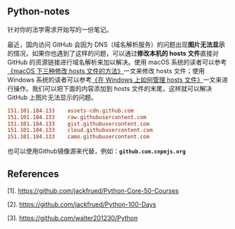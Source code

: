 ## Python-notes

针对你的法学需求开始写的一份笔记。

最近，国内访问 GitHub 会因为 DNS（域名解析服务）的问题出现**图片无法显示**的情况，如果你也遇到了这样的问题，可以通过**修改本机的 hosts 文件**直接对 GitHub 的资源链接进行域名解析来加以解决。使用 macOS 系统的读者可以参考[《macOS 下三种修改 hosts 文件的方法》](<https://www.jianshu.com/p/752211238c1b>)一文来修改 hosts 文件；使用 Windows 系统的读者可以参考[《在 Windows 上如何管理 hosts 文件》](<https://sspai.com/post/43248>)一文来进行操作。我们可以把下面的内容添加到 hosts 文件的末尾，这样就可以解决 GitHub 上图片无法显示的问题。

```INI
151.101.184.133    assets-cdn.github.com
151.101.184.133    raw.githubusercontent.com
151.101.184.133    gist.githubusercontent.com
151.101.184.133    cloud.githubusercontent.com
151.101.184.133    camo.githubusercontent.com
```

也可以使用Github镜像源来代替，例如：**`github.com.cnpmjs.org`**

## References

[1]. https://github.com/jackfrued/Python-Core-50-Courses

[2]. https://github.com/jackfrued/Python-100-Days

[3]. https://github.com/walter201230/Python